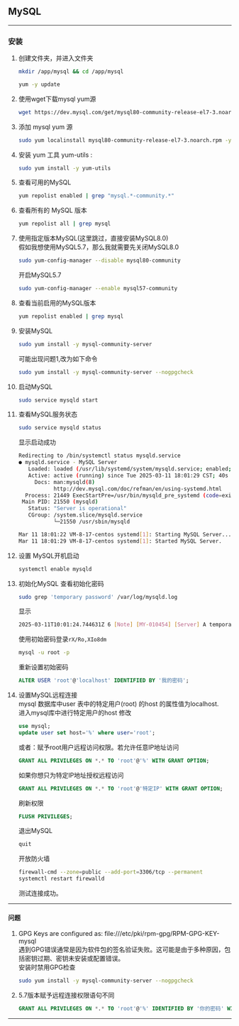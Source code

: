 ## MySQL

---

### 安装

1. 创建文件夹，并进入文件夹
   
   ```bash
   mkdir /app/mysql && cd /app/mysql
   ```
   
   ```bash
   yum -y update
   ```

2. 使用wget下载mysql yum源
   
   ```bash
   wget https://dev.mysql.com/get/mysql80-community-release-el7-3.noarch.rpm
   ```

3. 添加 mysql yum 源
   
   ```bash
   sudo yum localinstall mysql80-community-release-el7-3.noarch.rpm -y
   ```

4. 安装 yum 工具 yum-utils :
   
   ```bash
   sudo yum install -y yum-utils
   ```

5. 查看可用的MySQL
   
   ```bash
   yum repolist enabled | grep "mysql.*-community.*"
   ```

6. 查看所有的 MySQL 版本
   
   ```bash
   yum repolist all | grep mysql
   ```

7. 使用指定版本MySQL(这里跳过，直接安装MySQL8.0)  
   假如我想使用MySQL5.7，那么我就需要先关闭MySQL8.0
   
   ```bash
   sudo yum-config-manager --disable mysql80-community
   ```
   
   开启MySQL5.7
   
   ```bash
   sudo yum-config-manager --enable mysql57-community
   ```

8. 查看当前启用的MySQL版本
   
   ```bash
   yum repolist enabled | grep mysql
   ```

9. 安装MySQL
   
   ```bash
   sudo yum install -y mysql-community-server
   ```
   
   可能出现问题1,改为如下命令
   
    ```bash
    sudo yum install -y mysql-community-server --nogpgcheck
    ```

10. 启动MySQL
    
    ```bash
    sudo service mysqld start
    ```

11. 查看MySQL服务状态
    
    ```bash
    sudo service mysqld status
    ```
    
    显示启动成功
    
    ```bash
    Redirecting to /bin/systemctl status mysqld.service
    ● mysqld.service - MySQL Server
       Loaded: loaded (/usr/lib/systemd/system/mysqld.service; enabled; vendor preset: disabled)
       Active: active (running) since Tue 2025-03-11 18:01:29 CST; 40s ago
         Docs: man:mysqld(8)
               http://dev.mysql.com/doc/refman/en/using-systemd.html
      Process: 21449 ExecStartPre=/usr/bin/mysqld_pre_systemd (code=exited, status=0/SUCCESS)
     Main PID: 21550 (mysqld)
       Status: "Server is operational"
       CGroup: /system.slice/mysqld.service
               └─21550 /usr/sbin/mysqld
    
    Mar 11 18:01:22 VM-8-17-centos systemd[1]: Starting MySQL Server...
    Mar 11 18:01:29 VM-8-17-centos systemd[1]: Started MySQL Server.
    ```

12. 设置 MySQL开机启动
    
    ```bash
    systemctl enable mysqld
    ```

13. 初始化MySQL
    查看初始化密码
    
    ```bash
    sudo grep 'temporary password' /var/log/mysqld.log
    ```
    
    显示
    
    ```bash
    2025-03-11T10:01:24.744631Z 6 [Note] [MY-010454] [Server] A temporary password is generated for root@localhost: .,.LE5psXu6E
    ```
    
    使用初始密码登录`rX/Ro,XIo8dm`
    
    ```bash
    mysql -u root -p
    ```
    
    重新设置初始密码
    
    ```sql
    ALTER USER 'root'@'localhost' IDENTIFIED BY '我的密码';
    ```

14. 设置MySQL远程连接  
    mysql 数据库中user 表中的特定用户(root) 的host 的属性值为localhost.  
    进入mysql库中进行特定用户的host 修改
    
    ```sql
    use mysql;
    update user set host='%' where user='root';
    ```
    
    或者：赋予root用户远程访问权限。若允许任意IP地址访问
    
    ```sql
    GRANT ALL PRIVILEGES ON *.* TO 'root'@'%' WITH GRANT OPTION;
    ```
    
    如果你想只为特定IP地址授权远程访问
    
    ```sql
    GRANT ALL PRIVILEGES ON *.* TO 'root'@'特定IP' WITH GRANT OPTION;
    ```
    
    刷新权限
    
    ```sql
    FLUSH PRIVILEGES;
    ```
    
    退出MySQL
    
    ```sql
    quit
    ```
    
    开放防火墙
    
    ```bash
    firewall-cmd --zone=public --add-port=3306/tcp --permanent
    systemctl restart firewalld
    ```
    
    测试连接成功。

---

#### 问题

1. GPG Keys are configured as: file:///etc/pki/rpm-gpg/RPM-GPG-KEY-mysql  
   遇到GPG错误通常是因为软件包的签名验证失败。这可能是由于多种原因，包括密钥过期、密钥未安装或配置错误。  
   安装时禁用GPG检查
   
   ```bash
   sudo yum install -y mysql-community-server --nogpgcheck
   ```

2. 5.7版本赋予远程连接权限语句不同
   
   ```sql
   GRANT ALL PRIVILEGES ON *.* TO 'root'@'%' IDENTIFIED BY '你的密码' WITH GRANT OPTION;
   ```

---